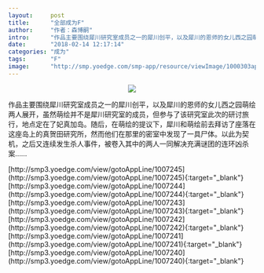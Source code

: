 ```yaml
---
layout:     post
title:      "全部成为F"
author:     "作者：森博嗣"
intro:      "作品主要围绕犀川研究室成员之一的犀川创平，以及犀川的恩师的女儿西之园萌绘两人展开，虽然萌绘并不是犀川研究室的成员，但参与了该研究室此次的研讨旅行，地点定在了妃真加岛。随后，在萌绘的提议下，犀川和萌绘前去拜访了座落在这座岛上的真贺田研究所，然而他们在那里的密室中发现了一具尸体。以此为契机，之后又连续发生杀人事件，被卷入其中的两人一同解决充满谜团的连环凶杀案……"
date:       "2018-02-14 12:17:14"
categories: "成为"
tags:       "F"
image:      "http://smp.yoedge.com/smp-app/resource/viewImage/1000303appline.png"
---
```

<div style="text-align: center">
<p><img src="http://smp.yoedge.com/smp-app/resource/viewImage/1000303appline.png"/></p>
</div>
<p class="post-meta">
<span>作品主要围绕犀川研究室成员之一的犀川创平，以及犀川的恩师的女儿西之园萌绘两人展开，虽然萌绘并不是犀川研究室的成员，但参与了该研究室此次的研讨旅行，地点定在了妃真加岛。随后，在萌绘的提议下，犀川和萌绘前去拜访了座落在这座岛上的真贺田研究所，然而他们在那里的密室中发现了一具尸体。以此为契机，之后又连续发生杀人事件，被卷入其中的两人一同解决充满谜团的连环凶杀案……</span>
</p>
[http://smp3.yoedge.com/view/gotoAppLine/1007245](http://smp3.yoedge.com/view/gotoAppLine/1007245){:target="_blank"}
[http://smp3.yoedge.com/view/gotoAppLine/1007244](http://smp3.yoedge.com/view/gotoAppLine/1007244){:target="_blank"}
[http://smp3.yoedge.com/view/gotoAppLine/1007243](http://smp3.yoedge.com/view/gotoAppLine/1007243){:target="_blank"}
[http://smp3.yoedge.com/view/gotoAppLine/1007242](http://smp3.yoedge.com/view/gotoAppLine/1007242){:target="_blank"}
[http://smp3.yoedge.com/view/gotoAppLine/1007241](http://smp3.yoedge.com/view/gotoAppLine/1007241){:target="_blank"}
[http://smp3.yoedge.com/view/gotoAppLine/1007240](http://smp3.yoedge.com/view/gotoAppLine/1007240){:target="_blank"}


